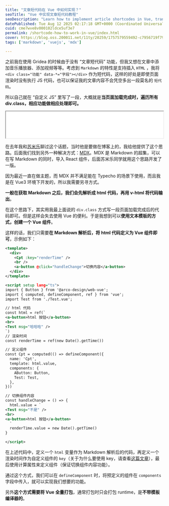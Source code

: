 ```yaml
---
title: "文章短代码在 Vue 中如何实现？"
seoTitle: "Vue 中实现文章短代码教程"
seoDescription: "Learn how to implement article shortcodes in Vue, transforming Markdown to HTML, and creating Vue components for dynamic content insertion"
datePublished: Tue Aug 12 2025 02:17:18 GMT+0000 (Coordinated Universal Time)
cuid: cme7wve8v000102ldce5uf3e7
permalink: /shortcode-how-to-work-in-vue/index.html
cover: https://blog.oss.200011.net/11ty/20259/1757579559492-c7956719f79c723875508826bf5527ba.jpeg
tags: ['markdown', 'vuejs', 'mdx']

---
```


之前我在使用 Gridea 的时候由于没有 “文章短代码” 功能，但我又想在文章中添加音乐播放器、添加视频等等。考虑到 `Markdown` 的特性是支持插入 `HTML` ，我将 `<div class="功能" data-*="字段"></div>` 作为短代码，这样的好处是即使页面渲染时没有执行 JS 代码，也可以保证我的文章内容不会凭空多出一段莫名的 `短代码`。

所以自己就在 “自定义 JS” 里写了一段，大概就是**当页面加载完成时，遍历所有 div.class，相应功能做相应处理即可。**

<iframe width="100%" height="86" src="//music.163.com/outchain/player?type=2&amp;id=2715051255&amp;auto=1&amp;height=66"></iframe>

在去年我和[苏米乐](https://sumiler.com)聊过这个话题，当时他是要做在博客上的，我给他提供了这个思路。后面我们找到另外一种解决方式：[MDX](https://mdxjs.com/)。MDX 是 Markdown 的超集，可以在写 Markdown 的同时，导入 React 组件，后面苏米乐同学就用这个思路开发了一版。

因为最近一直在做主题，而 MDX 并不满足能在 Typecho 的场景下使用，而且我是在 Vue3 环境下开发的，所以我需要另寻方式。

**一般在获取 Markdown 之后，我们会先解析成 html 代码，再用 v-html 将代码输出**。

在这个思路下，其实用我最上面说的 `div.class` 方式写一段页面加载完成后的代码即可。但是这样会失去使用 Vue 的便利。于是我想到可以**使用文本模板的方式，创建一个 Vue 组件**。

这样的话，我们只需要**在 Markdown 解析后，将 html 代码定义为 Vue 组件即可**，示例如下：

```xml
<template>
  <div>
    <Cpt :key="renderTime" />
    <br />
    <a-button @click="handleChange">切换内容</a-button>
  </div>
</template>

<script setup lang="ts">
import { Button } from '@arco-design/web-vue';
import { computed, defineComponent, ref } from 'vue';
import Test from './Test.vue';

// html 代码
const html = ref(`
<a-button>html 按钮</a-button>
<br>
<Test msg="哈哈哈" />
`)
// 渲染时间
const renderTime = ref(new Date().getTime())

// 定义组件
const Cpt = computed(() => defineComponent({
  name: 'Cpt',
  template: html.value,
  components: {
    AButton: Button,
    Test: Test,
  },
}))

// 切换组件内容
const handleChange = () => {
  html.value = `
<Test msg="不是" />
<br>
<a-button>html 按钮</a-button>
  `
  renderTime.value = new Date().getTime()
}

</script>
```

在上述代码中，定义一个 `html` 变量作为 Markdown 解析后的代码，再定义一个渲染时间作为自定义组件的 `key`（关于为什么要使用 key，请查看[这篇文章](https://blog.200011.net/vue3-auto-update-component)），最后使用计算属性来定义组件（保证切换组件内容功能）。

通过这个方式，我们可以在 `defineComponent` 时，将预定义的组件在 `components` 字段中传入，就可以实现我们想要的功能。

另外**这个方式需要将 Vue 全量打包**，通常打包时只会打包 runtime，是**不带模板编译器的**。